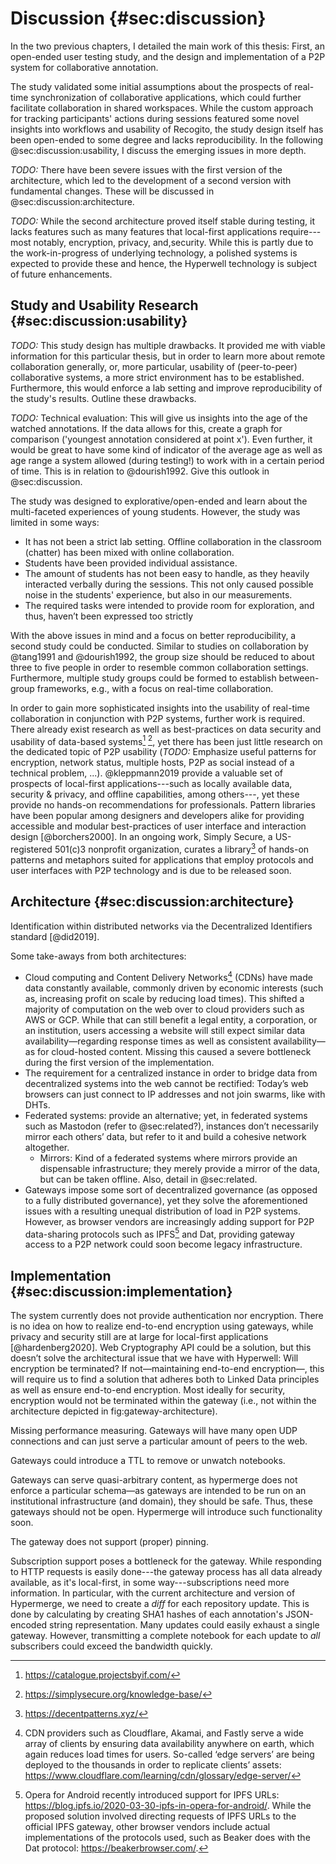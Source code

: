 # Discussion {#sec:discussion}

In the two previous chapters, I detailed the main work of this thesis: First, an open-ended user testing study, and the design and implementation of a P2P system for collaborative annotation.

The study validated some initial assumptions about the prospects of real-time synchronization of collaborative applications, which could further facilitate collaboration in shared workspaces. While the custom approach for tracking participants' actions during sessions featured some novel insights into workflows and usability of Recogito, the study design itself has been open-ended to some degree and lacks reproducibility. In the following @sec:discussion:usability, I discuss the emerging issues in more depth.

_TODO:_ There have been severe issues with the first version of the architecture, which led to the development of a second version with fundamental changes. These will be discussed in @sec:discussion:architecture.

_TODO:_ While the second architecture proved itself stable during testing, it lacks features such as many features that local-first applications require---most notably, encryption, privacy, and,security. While this is partly due to the work-in-progress of underlying technology, a polished systems is expected to provide these and hence, the Hyperwell technology is subject of future enhancements.

## Study and Usability Research {#sec:discussion:usability}

_TODO:_ This study design has multiple drawbacks. It provided me with viable information for this particular thesis, but in order to learn more about remote collaboration generally, or, more particular, usability of (peer-to-peer) collaborative systems, a more strict environment has to be established. Furthermore, this would enforce a lab setting and improve reproducibility of the study's results. Outline these drawbacks.

_TODO:_ Technical evaluation: This will give us insights into the age of the watched annotations. If the data allows for this, create a graph for comparison ('youngest annotation considered at point x'). Even further, it would be great to have some kind of indicator of the average age as well as age range a system allowed (during testing!) to work with in a certain period of time. This is in relation to @dourish1992. Give this outlook in @sec:discussion.

The study was designed to explorative/open-ended and learn about the multi-faceted experiences of young students. However, the study was limited in some ways:

* It has not been a strict lab setting. Offline collaboration in the classroom (chatter) has been mixed with online collaboration.
* Students have been provided individual assistance.
* The amount of students has not been easy to handle, as they heavily interacted verbally during the sessions. This not only caused possible noise in the students' experience, but also in our measurements.
* The required tasks were intended to provide room for exploration, and thus, haven’t been expressed too strictly

With the above issues in mind and a focus on better reproducibility, a second study could be conducted. Similar to studies on collaboration by @tang1991 and @dourish1992, the group size should be reduced to about three to five people in order to resemble common collaboration settings.  Furthermore, multiple study groups could be formed to establish between-group frameworks, e.g., with a focus on real-time collaboration.

In order to gain more sophisticated insights into the usability of real-time collaboration in conjunction with P2P systems, further work is required. There already exist research as well as best-practices on data security and usability of data-based systems[^if-library] [^simply-secure-kb], yet there has been just little research on the dedicated topic of P2P usability (_TODO:_ Emphasize useful patterns for encryption, network status, multiple hosts, P2P as social instead of a technical problem, ...). @kleppmann2019 provide a valuable set of prospects of local-first applications---such as locally available data, security & privacy, and offline capabilities, among others---, yet these provide no hands-on recommendations for professionals. Pattern libraries have been popular among designers and developers alike for providing accessible and modular best-practices of user interface and interaction design [@borchers2000]. In an ongoing work, Simply Secure, a US-registered 501(c)3 nonprofit organization, curates a library[^lots] of hands-on patterns and metaphors suited for applications that employ protocols and user interfaces with P2P technology and is due to be released soon.

[^if-library]: <https://catalogue.projectsbyif.com/>
[^simply-secure-kb]: <https://simplysecure.org/knowledge-base/>
[^lots]: <https://decentpatterns.xyz/>

## Architecture {#sec:discussion:architecture}

Identification within distributed networks via the Decentralized Identifiers standard [@did2019].

Some take-aways from both architectures:

* Cloud computing and Content Delivery Networks[^cloudflare-edge] (CDNs) have made data constantly available, commonly driven by economic interests (such as, increasing profit on scale by reducing load times). This shifted a majority of computation on the web over to cloud providers such as AWS or GCP. While that can still benefit a legal entity, a corporation, or an institution, users accessing a website will still expect similar data availability—regarding response times as well as consistent availability—as for cloud-hosted content. Missing this caused a severe bottleneck during the first version of the implementation.
* The requirement for a centralized instance in order to bridge data from decentralized systems into the web cannot be rectified: Today’s web browsers can just connect to IP addresses and not join swarms, like with DHTs.
* Federated systems: provide an alternative; yet, in federated systems such as Mastodon (refer to @sec:related?), instances don’t necessarily mirror each others’ data, but refer to it and build a cohesive network altogether.
	* Mirrors: Kind of a federated systems where mirrors provide an dispensable infrastructure; they merely provide a mirror of the data, but can be taken offline. Also, detail in @sec:related.
* Gateways impose some sort of decentralized governance (as opposed to a fully distributed governance), yet they solve the aforementioned issues with a resulting unequal distribution of load in P2P systems. However, as browser vendors are increasingly adding support for P2P data-sharing protocols such as IPFS[^ipfs-opera] and Dat, providing gateway access to a P2P network could soon become legacy infrastructure.

[^cloudflare-edge]: CDN providers such as Cloudflare, Akamai, and Fastly serve a wide array of clients by ensuring data availability anywhere on earth, which again reduces load times for users. So-called ‘edge servers’ are being deployed to the thousands in order to replicate clients’ assets: <https://www.cloudflare.com/learning/cdn/glossary/edge-server/>
[^ipfs-opera]: Opera for Android recently introduced support for IPFS URLs: <https://blog.ipfs.io/2020-03-30-ipfs-in-opera-for-android/>. While the proposed solution involved directing requests of IPFS URLs to the official IPFS gateway, other browser vendors include actual implementations of the protocols used, such as Beaker does with the Dat protocol: <https://beakerbrowser.com/>.

## Implementation {#sec:discussion:implementation}

The system currently does not provide authentication nor encryption. There is no idea on how to realize end-to-end encryption using gateways, while privacy and security still are at large for local-first applications [@hardenberg2020]. Web Cryptography API could be a solution, but this doesn’t solve the architectural issue that we have with Hyperwell: Will encryption be terminated? If not—maintaining end-to-end encryption—, this will require us to find a solution that adheres both to Linked Data principles as well as ensure end-to-end encryption. Most ideally for security, encryption would not be terminated within the gateway (i.e., not within the architecture depicted in fig:gateway-architecture).

Missing performance measuring. Gateways will have many open UDP connections and can just serve a particular amount of peers to the web.

Gateways could introduce a TTL to remove or unwatch notebooks.

Gateways can serve quasi-arbitrary content, as hypermerge does not enforce a particular schema—as gateways are intended to be run on an institutional infrastructure (and domain), they should be safe. Thus, these gateways should not be open. Hypermerge will introduce such functionality soon.

The gateway does not support (proper) pinning.

Subscription support poses a bottleneck for the gateway. While responding to HTTP requests is easily done---the gateway process has all data already available, as it's local-first, in some way---subscriptions need more information. In particular, with the current architecture and version of Hypermerge, we need to create a _diff_ for each repository update. This is done by calculating by creating SHA1 hashes of each annotation's JSON-encoded string representation. Many updates could easily exhaust a single gateway. However, transmitting a complete notebook for each update to _all_ subscribers could exceed the bandwidth quickly.


